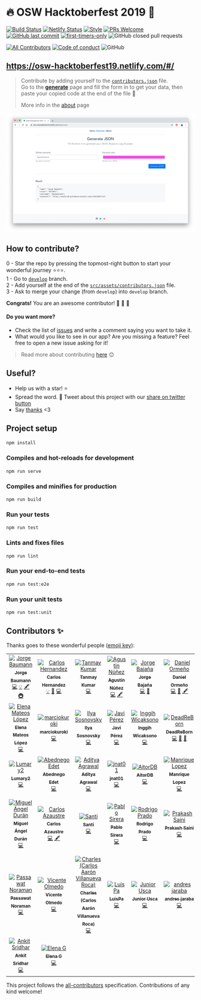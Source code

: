 # 🔥 OSW Hacktoberfest 2019 🎃

[![Build Status](https://action-badges.now.sh/OSWeekends/osw-hacktoberfest-2019?action=Node%20CI)](https://github.com/OSWeekends/osw-hacktoberfest-2019/actions)
[![Netlify Status](https://api.netlify.com/api/v1/badges/bb376a42-74ce-4038-ad1c-902a61c40550/deploy-status)](https://app.netlify.com/sites/osw-hacktoberfest19/deploys)
[![Style](https://img.shields.io/badge/code%20style-standard-brightgreen?style=flat-square)](https://img.shields.io/badge/code%20style-standard-brightgreen?style=flat-square)
[![PRs Welcome](https://img.shields.io/badge/PRs-welcome-brightgreen.svg?style=flat-square)](https://github.com/OSWeekends/osw-hacktoberfest-2019/pulls)
[![GitHub last commit](https://img.shields.io/github/last-commit/OSWeekends/osw-hacktoberfest-2019?style=flat-square)](https://github.com/OSWeekends/osw-hacktoberfest-2019/commits/master)
[![first-timers-only](https://img.shields.io/badge/first--timers--only-friendly-blue.svg?style=flat-square)](https://www.firsttimersonly.com/)
![GitHub closed pull requests](https://img.shields.io/github/issues-pr-closed/OSWeekends/osw-hacktoberfest-2019?style=flat-square)

[![All Contributors](https://img.shields.io/badge/all_contributors-37-orange.svg?style=flat-square)](#contributors)
[![Code of conduct](https://img.shields.io/badge/code%20of-conduct-ff69b4.svg?style=flat-square)](https://github.com/OSWeekends/osw-hacktoberfest-2019/blob/master/CODE_OF_CONDUCT.md)
![GitHub](https://img.shields.io/github/license/OSWeekends/osw-hacktoberfest-2019?color=blue&style=flat-square)


## https://osw-hacktoberfest19.netlify.com/#/


> Contribute by adding yourself to the [`contributors.json`](https://github.com/OSWeekends/osw-hacktoberfest-2019/blob/develop/src/assets/contributors.json) file.  
> Go to the [__generate__](https://osw-hacktoberfest19.netlify.com/#/generate) page and fill the form in to get your data, then paste your copied code at the end of the file 🥳
>
> More info in the [about](https://osw-hacktoberfest19.netlify.com/#/generate) page

![image](./src/assets/generate.png)

## How to contribute?

0 - Star the repo by pressing the topmost-right button to start your wonderful journey ⭐️⭐️⭐️.  
1 - Go to [`develop`](https://github.com/OSWeekends/osw-hacktoberfest-2019/tree/develop) branch.  
2 - Add yourself at the end of the [`src/assets/contributors.json`](https://github.com/OSWeekends/osw-hacktoberfest-2019/blob/develop/src/assets/contributors.json) file.  
3 - Ask to merge your change (from `develop`) into `develop` branch.  

__Congrats!__ You are an awesome contributor! 🎃 🎃 🎃

#### Do you want more?
- Check the list of [issues](https://github.com/OSWeekends/osw-hacktoberfest-2019/issues) and write a comment saying you want to take it.
- What would you like to see in our app? Are you missing a feature? Feel free to open a new issue asking for it!

> Read more about contributing [here](https://github.com/OSWeekends/osw-hacktoberfest-2019/blob/master/CONTRIBUTING.md) 😊


## Useful?

- Help us with a star! ⭐️ 
- Spread the word. 💙 Tweet about this project with our [share on twitter button](https://osw-hacktoberfest19.netlify.com/#/generate)
- Say [thanks](https://github.com/OSWeekends/osw-hacktoberfest-2019/issues/new?assignees=&labels=%3C3&template=say-thanks-.md&title=) <3

## Project setup
```
npm install
```

### Compiles and hot-reloads for development
```
npm run serve
```

### Compiles and minifies for production
```
npm run build
```

### Run your tests
```
npm run test
```

### Lints and fixes files
```
npm run lint
```

### Run your end-to-end tests
```
npm run test:e2e
```

### Run your unit tests
```
npm run test:unit
```


## Contributors ✨

Thanks goes to these wonderful people ([emoji key](https://allcontributors.org/docs/en/emoji-key)):

<!-- ALL-CONTRIBUTORS-LIST:START - Do not remove or modify this section -->
<!-- prettier-ignore -->
<table>
  <tr>
    <td align="center"><a href="https://twitter.com/baumannzone"><img src="https://avatars0.githubusercontent.com/u/5422102?v=4" width="100px;" alt="Jorge Baumann"/><br /><sub><b>Jorge Baumann</b></sub></a><br /><a href="https://github.com/OSWeekends/osw-hacktoberfest-2019/commits?author=baumannzone" title="Code">💻</a> <a href="#example-baumannzone" title="Examples">💡</a> <a href="#content-baumannzone" title="Content">🖋</a> <a href="#infra-baumannzone" title="Infrastructure (Hosting, Build-Tools, etc)">🚇</a></td>
    <td align="center"><a href="https://github.com/CodingCarlos"><img src="https://avatars3.githubusercontent.com/u/7394623?v=4" width="100px;" alt="Carlos Hernandez"/><br /><sub><b>Carlos Hernandez</b></sub></a><br /><a href="#example-CodingCarlos" title="Examples">💡</a> <a href="#ideas-CodingCarlos" title="Ideas, Planning, & Feedback">🤔</a> <a href="https://github.com/OSWeekends/osw-hacktoberfest-2019/commits?author=CodingCarlos" title="Code">💻</a></td>
    <td align="center"><a href="https://github.com/PseudoNerd"><img src="https://avatars3.githubusercontent.com/u/26699089?v=4" width="100px;" alt="Tanmay Kumar"/><br /><sub><b>Tanmay Kumar</b></sub></a><br /><a href="https://github.com/OSWeekends/osw-hacktoberfest-2019/commits?author=PseudoNerd" title="Code">💻</a></td>
    <td align="center"><a href="http://agusnez.github.io"><img src="https://avatars1.githubusercontent.com/u/15832553?v=4" width="100px;" alt="Agustín Núñez"/><br /><sub><b>Agustín Núñez</b></sub></a><br /><a href="https://github.com/OSWeekends/osw-hacktoberfest-2019/commits?author=Agusnez" title="Code">💻</a> <a href="#content-Agusnez" title="Content">🖋</a></td>
    <td align="center"><a href="https://github.com/jorge-bajana"><img src="https://avatars2.githubusercontent.com/u/47319388?v=4" width="100px;" alt="Jorge Bajaña"/><br /><sub><b>Jorge Bajaña</b></sub></a><br /><a href="https://github.com/OSWeekends/osw-hacktoberfest-2019/commits?author=jorge-bajana" title="Code">💻</a> <a href="https://github.com/OSWeekends/osw-hacktoberfest-2019/issues?q=author%3Ajorge-bajana" title="Bug reports">🐛</a></td>
    <td align="center"><a href="https://github.com/DanielOrmeno"><img src="https://avatars3.githubusercontent.com/u/7246206?v=4" width="100px;" alt="Daniel Ormeño"/><br /><sub><b>Daniel Ormeño</b></sub></a><br /><a href="https://github.com/OSWeekends/osw-hacktoberfest-2019/commits?author=DanielOrmeno" title="Code">💻</a> <a href="#ideas-DanielOrmeno" title="Ideas, Planning, & Feedback">🤔</a> <a href="#content-DanielOrmeno" title="Content">🖋</a></td>
    <td align="center"><a href="https://github.com/sergitxu"><img src="https://avatars3.githubusercontent.com/u/16776855?v=4" width="100px;" alt="Sergitxu"/><br /><sub><b>Sergitxu</b></sub></a><br /><a href="https://github.com/OSWeekends/osw-hacktoberfest-2019/commits?author=sergitxu" title="Code">💻</a></td>
  </tr>
  <tr>
    <td align="center"><a href="https://github.com/ElenaMLopez"><img src="https://avatars0.githubusercontent.com/u/27022503?v=4" width="100px;" alt="Elena Mateos López"/><br /><sub><b>Elena Mateos López</b></sub></a><br /><a href="https://github.com/OSWeekends/osw-hacktoberfest-2019/commits?author=ElenaMLopez" title="Code">💻</a></td>
    <td align="center"><a href="https://github.com/marciokuroki"><img src="https://avatars1.githubusercontent.com/u/13626200?v=4" width="100px;" alt="marciokuroki"/><br /><sub><b>marciokuroki</b></sub></a><br /><a href="https://github.com/OSWeekends/osw-hacktoberfest-2019/commits?author=marciokuroki" title="Code">💻</a></td>
    <td align="center"><a href="https://github.com/pashcovich"><img src="https://avatars3.githubusercontent.com/u/4571166?v=4" width="100px;" alt="Ilya Sosnovsky"/><br /><sub><b>Ilya Sosnovsky</b></sub></a><br /><a href="https://github.com/OSWeekends/osw-hacktoberfest-2019/commits?author=pashcovich" title="Code">💻</a></td>
    <td align="center"><a href="http://www.javiperezdepedro.com"><img src="https://avatars3.githubusercontent.com/u/662287?v=4" width="100px;" alt="Javi Pérez"/><br /><sub><b>Javi Pérez</b></sub></a><br /><a href="https://github.com/OSWeekends/osw-hacktoberfest-2019/commits?author=javimostoles" title="Code">💻</a></td>
    <td align="center"><a href="https://github.com/igihcksn"><img src="https://avatars2.githubusercontent.com/u/22608147?v=4" width="100px;" alt="Inggih Wicaksono"/><br /><sub><b>Inggih Wicaksono</b></sub></a><br /><a href="https://github.com/OSWeekends/osw-hacktoberfest-2019/commits?author=igihcksn" title="Code">💻</a></td>
    <td align="center"><a href="https://github.com/DeadReBorn"><img src="https://avatars2.githubusercontent.com/u/23313785?v=4" width="100px;" alt="DeadReBorn"/><br /><sub><b>DeadReBorn</b></sub></a><br /><a href="https://github.com/OSWeekends/osw-hacktoberfest-2019/commits?author=DeadReBorn" title="Code">💻</a> <a href="#business-DeadReBorn" title="Business development">💼</a> <a href="https://github.com/OSWeekends/osw-hacktoberfest-2019/issues?q=author%3ADeadReBorn" title="Bug reports">🐛</a></td>
    <td align="center"><a href="http://bloomod.com"><img src="https://avatars3.githubusercontent.com/u/1575830?v=4" width="100px;" alt="Sergio Morcuende"/><br /><sub><b>Sergio Morcuende</b></sub></a><br /><a href="https://github.com/OSWeekends/osw-hacktoberfest-2019/commits?author=smorcuend" title="Code">💻</a></td>
  </tr>
  <tr>
    <td align="center"><a href="https://github.com/Lumary2"><img src="https://avatars0.githubusercontent.com/u/46068592?v=4" width="100px;" alt="Lumary2"/><br /><sub><b>Lumary2</b></sub></a><br /><a href="https://github.com/OSWeekends/osw-hacktoberfest-2019/commits?author=Lumary2" title="Code">💻</a></td>
    <td align="center"><a href="http://nefilim.me"><img src="https://avatars0.githubusercontent.com/u/29050206?v=4" width="100px;" alt="Abednego Edet"/><br /><sub><b>Abednego Edet</b></sub></a><br /><a href="https://github.com/OSWeekends/osw-hacktoberfest-2019/commits?author=asapabedi" title="Code">💻</a></td>
    <td align="center"><a href="https://github.com/adiagr"><img src="https://avatars0.githubusercontent.com/u/21157331?v=4" width="100px;" alt="Aditya Agrawal"/><br /><sub><b>Aditya Agrawal</b></sub></a><br /><a href="https://github.com/OSWeekends/osw-hacktoberfest-2019/commits?author=adiagr" title="Code">💻</a></td>
    <td align="center"><a href="https://github.com/jnat01"><img src="https://avatars0.githubusercontent.com/u/26845642?v=4" width="100px;" alt="jnat01"/><br /><sub><b>jnat01</b></sub></a><br /><a href="https://github.com/OSWeekends/osw-hacktoberfest-2019/commits?author=jnat01" title="Code">💻</a></td>
    <td align="center"><a href="https://aitordb.com"><img src="https://avatars1.githubusercontent.com/u/6829526?v=4" width="100px;" alt="AitorDB"/><br /><sub><b>AitorDB</b></sub></a><br /><a href="https://github.com/OSWeekends/osw-hacktoberfest-2019/commits?author=AitorDB" title="Code">💻</a></td>
    <td align="center"><a href="http://jsmanrique.es"><img src="https://avatars0.githubusercontent.com/u/1178305?v=4" width="100px;" alt="Manrique Lopez"/><br /><sub><b>Manrique Lopez</b></sub></a><br /><a href="https://github.com/OSWeekends/osw-hacktoberfest-2019/commits?author=jsmanrique" title="Code">💻</a></td>
    <td align="center"><a href="https://github.com/mewcifur28"><img src="https://avatars3.githubusercontent.com/u/39668499?v=4" width="100px;" alt="Ishita Gambhir"/><br /><sub><b>Ishita Gambhir</b></sub></a><br /><a href="https://github.com/OSWeekends/osw-hacktoberfest-2019/commits?author=mewcifur28" title="Code">💻</a></td>
  </tr>
  <tr>
    <td align="center"><a href="https://midu.dev"><img src="https://avatars3.githubusercontent.com/u/1561955?v=4" width="100px;" alt="Miguel Ángel Durán"/><br /><sub><b>Miguel Ángel Durán</b></sub></a><br /><a href="https://github.com/OSWeekends/osw-hacktoberfest-2019/commits?author=midudev" title="Code">💻</a></td>
    <td align="center"><a href="https://carlosazaustre.es"><img src="https://avatars2.githubusercontent.com/u/650752?v=4" width="100px;" alt="Carlos Azaustre"/><br /><sub><b>Carlos Azaustre</b></sub></a><br /><a href="https://github.com/OSWeekends/osw-hacktoberfest-2019/commits?author=carlosazaustre" title="Code">💻</a> <a href="#content-carlosazaustre" title="Content">🖋</a></td>
    <td align="center"><a href="http://santiagomartin.dev"><img src="https://avatars2.githubusercontent.com/u/7255298?v=4" width="100px;" alt="Santi"/><br /><sub><b>Santi</b></sub></a><br /><a href="https://github.com/OSWeekends/osw-hacktoberfest-2019/commits?author=SantiMA10" title="Code">💻</a></td>
    <td align="center"><a href="https://pablosirera.com"><img src="https://avatars0.githubusercontent.com/u/25353031?v=4" width="100px;" alt="Pablo Sirera"/><br /><sub><b>Pablo Sirera</b></sub></a><br /><a href="https://github.com/OSWeekends/osw-hacktoberfest-2019/commits?author=pablosirera" title="Code">💻</a></td>
    <td align="center"><a href="http://about.me/royopa"><img src="https://avatars3.githubusercontent.com/u/442991?v=4" width="100px;" alt="Rodrigo Prado"/><br /><sub><b>Rodrigo Prado</b></sub></a><br /><a href="https://github.com/OSWeekends/osw-hacktoberfest-2019/commits?author=royopa" title="Code">💻</a></td>
    <td align="center"><a href="https://github.com/Prakash-sa"><img src="https://avatars0.githubusercontent.com/u/35262074?v=4" width="100px;" alt="Prakash Saini"/><br /><sub><b>Prakash Saini</b></sub></a><br /><a href="https://github.com/OSWeekends/osw-hacktoberfest-2019/commits?author=Prakash-sa" title="Code">💻</a></td>
    <td align="center"><a href="http://www.falc0n.es"><img src="https://avatars0.githubusercontent.com/u/2099350?v=4" width="100px;" alt="Miguel Angel Falcón Muñoz"/><br /><sub><b>Miguel Angel Falcón Muñoz</b></sub></a><br /><a href="https://github.com/OSWeekends/osw-hacktoberfest-2019/commits?author=falconmfm" title="Code">💻</a></td>
  </tr>
  <tr>
    <td align="center"><a href="https://github.com/NotRealPaz"><img src="https://avatars3.githubusercontent.com/u/26038500?v=4" width="100px;" alt="Passawat Noraman"/><br /><sub><b>Passawat Noraman</b></sub></a><br /><a href="https://github.com/OSWeekends/osw-hacktoberfest-2019/commits?author=NotRealPaz" title="Code">💻</a></td>
    <td align="center"><a href="https://github.com/volmedo"><img src="https://avatars3.githubusercontent.com/u/16189413?v=4" width="100px;" alt="Vicente Olmedo"/><br /><sub><b>Vicente Olmedo</b></sub></a><br /><a href="https://github.com/OSWeekends/osw-hacktoberfest-2019/commits?author=volmedo" title="Code">💻</a></td>
    <td align="center"><a href="https://cavr.dev"><img src="https://avatars3.githubusercontent.com/u/3741142?v=4" width="100px;" alt="Charles (Carlos Aarón Villanueva Roca)"/><br /><sub><b>Charles (Carlos Aarón Villanueva Roca)</b></sub></a><br /><a href="https://github.com/OSWeekends/osw-hacktoberfest-2019/commits?author=cavr" title="Code">💻</a></td>
    <td align="center"><a href="https://luispa.dev"><img src="https://avatars0.githubusercontent.com/u/22195501?v=4" width="100px;" alt="LuisPa"/><br /><sub><b>LuisPa</b></sub></a><br /><a href="https://github.com/OSWeekends/osw-hacktoberfest-2019/commits?author=LuisPaGarcia" title="Code">💻</a></td>
    <td align="center"><a href="https://github.com/juniorUsca"><img src="https://avatars2.githubusercontent.com/u/8844348?v=4" width="100px;" alt="Junior Usca"/><br /><sub><b>Junior Usca</b></sub></a><br /><a href="https://github.com/OSWeekends/osw-hacktoberfest-2019/commits?author=juniorUsca" title="Code">💻</a></td>
    <td align="center"><a href="https://www.linkedin.com/in/anibalajt/"><img src="https://avatars3.githubusercontent.com/u/2723625?v=4" width="100px;" alt="andres jaraba"/><br /><sub><b>andres jaraba</b></sub></a><br /><a href="https://github.com/OSWeekends/osw-hacktoberfest-2019/commits?author=anibalajt" title="Code">💻</a></td>
    <td align="center"><a href="https://efrenmartinez.github.io/"><img src="https://avatars2.githubusercontent.com/u/10801400?v=4" width="100px;" alt="Efrén Martínez Rodríguez"/><br /><sub><b>Efrén Martínez Rodríguez</b></sub></a><br /><a href="https://github.com/OSWeekends/osw-hacktoberfest-2019/commits?author=efrenmartinez" title="Code">💻</a></td>
  </tr>
  <tr>
    <td align="center"><a href="http://www.linkedin.com/in/ankitsridhar/"><img src="https://avatars3.githubusercontent.com/u/36269838?v=4" width="100px;" alt="Ankit Sridhar"/><br /><sub><b>Ankit Sridhar</b></sub></a><br /><a href="https://github.com/OSWeekends/osw-hacktoberfest-2019/commits?author=ankitsridhar16" title="Code">💻</a></td>
    <td align="center"><a href="http://beelzenef.github.io"><img src="https://avatars3.githubusercontent.com/u/6389665?v=4" width="100px;" alt="Elena G"/><br /><sub><b>Elena G</b></sub></a><br /><a href="https://github.com/OSWeekends/osw-hacktoberfest-2019/commits?author=Beelzenef" title="Code">💻</a></td>
  </tr>
</table>

<!-- ALL-CONTRIBUTORS-LIST:END -->

This project follows the [all-contributors](https://github.com/all-contributors/all-contributors) specification. Contributions of any kind welcome!
